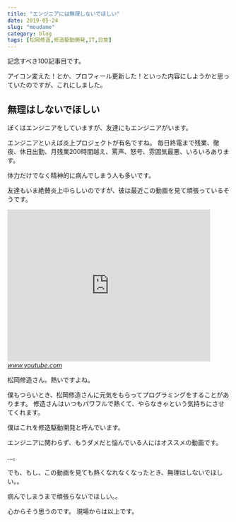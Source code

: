 ```yaml
---
title: "エンジニアには無理しないでほしい"
date: 2019-05-24
slug: "moudame"
category: blog
tags: [松岡修造,修造駆動開発,IT,日常]
---
```

<p>記念すべき100記事目です。</p>

<p>アイコン変えた！とか、プロフィール更新した！といった内容にしようかと思っていたのですが、これにしました。</p>

<h2>無理はしないでほしい</h2>

<p>ぼくはエンジニアをしていますが、友達にもエンジニアがいます。</p>

<p>エンジニアといえば炎上プロジェクトが有名ですね。
毎日終電まで残業、徹夜、休日出勤、月残業200時間越え、罵声、怒号、雰囲気最悪、いろいろあります。</p>

<p>体力だけでなく精神的に病んでしまう人も多いです。</p>

<p>友達もいま絶賛炎上中らしいのですが、彼は最近この動画を見て頑張っているそうです。</p>

<p><iframe width="459" height="344" src="https://www.youtube.com/embed/WBcYYC9mEBc?feature=oembed" frameborder="0" allow="accelerometer; autoplay; encrypted-media; gyroscope; picture-in-picture" allowfullscreen></iframe><cite class="hatena-citation"><a href="https://www.youtube.com/watch?v=WBcYYC9mEBc">www.youtube.com</a></cite></p>

<p>松岡修造さん。熱いですよね。</p>

<p>僕もつらいとき、松岡修造さんに元気をもらってプログラミングをすることがあります。
修造さんはいつもパワフルで熱くて、やらなきゃという気持ちにさせてくれます。</p>

<p>僕はこれを修造駆動開発と呼んでいます。</p>

<p>エンジニアに関わらず、もうダメだと悩んでいる人にはオススメの動画です。</p>

<p>...。</p>

<p>でも、もし、この動画を見ても熱くなれなくなったとき、無理はしないでほしい。。</p>

<p>病んでしまうまで頑張らないでほしい。。</p>

<p>心からそう思うのです。
現場からは以上です。</p>

